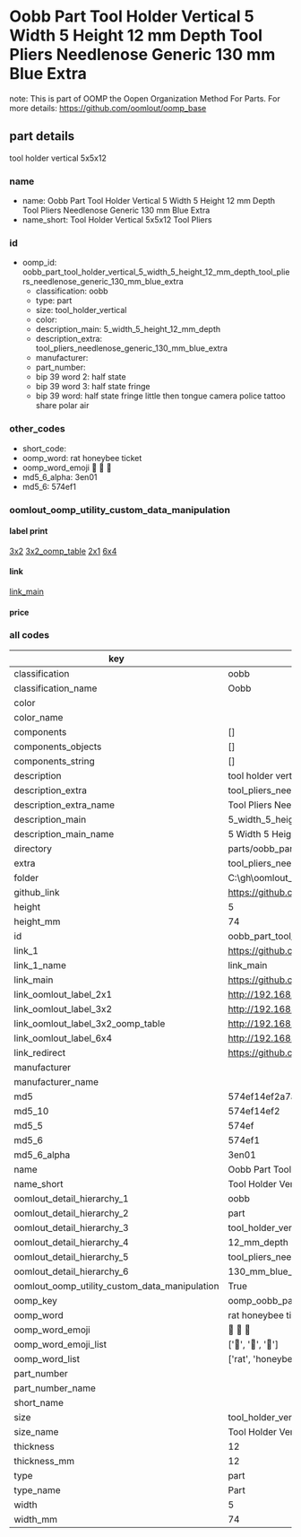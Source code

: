 # Oobb Part Tool Holder Vertical 5 Width 5 Height 12 mm Depth Tool Pliers Needlenose Generic 130 mm Blue Extra  

note: This is part of OOMP the Oopen Organization Method For Parts. For more details: https://github.com/oomlout/oomp_base

##  part details
  



tool holder vertical 5x5x12



### name
* name: Oobb Part Tool Holder Vertical 5 Width 5 Height 12 mm Depth Tool Pliers Needlenose Generic 130 mm Blue Extra
* name_short: Tool Holder Vertical 5x5x12 Tool Pliers
### id
* oomp_id: oobb_part_tool_holder_vertical_5_width_5_height_12_mm_depth_tool_pliers_needlenose_generic_130_mm_blue_extra
  * classification: oobb
  * type: part
  * size: tool_holder_vertical
  * color: 
  * description_main: 5_width_5_height_12_mm_depth
  * description_extra: tool_pliers_needlenose_generic_130_mm_blue_extra
  * manufacturer: 
  * part_number: 
  * bip 39 word 2: half state
  * bip 39 word 3: half state fringe
  * bip 39 word: half state fringe little then tongue camera police tattoo share polar air

### other_codes
* short_code: 
* oomp_word: rat honeybee ticket
* oomp_word_emoji :rat: :honeybee: :ticket:
* md5_6_alpha: 3en01
* md5_6: 574ef1






### oomlout_oomp_utility_custom_data_manipulation
#### label print
[3x2](http://192.168.1.245:1112/?label=oomp%203en01)
[3x2_oomp_table](http://192.168.1.108:1112/?label=oomp%203en01)
[2x1](http://192.168.1.242:1112/?label=oomp%203en01)
[6x4](http://192.168.1.55:1112/?label=oomp%203en01)    

#### link

[link_main](https://github.com/oomlout/oomlout_oobb_version_4_generated_parts/tree/main/navigation_oomp/oobb/part/tool_holder_vertical/5_width_5_height_12_mm_depth/tool_pliers_needlenose_generic_130_mm_blue_extra/part)                              

#### price







### all codes 
| key | value |  
| --- | --- |  
| classification | oobb |  
| classification_name | Oobb |  
| color |  |  
| color_name |  |  
| components | [] |  
| components_objects | [] |  
| components_string | [] |  
| description | tool holder vertical 5x5x12 |  
| description_extra | tool_pliers_needlenose_generic_130_mm_blue_extra |  
| description_extra_name | Tool Pliers Needlenose Generic 130 mm Blue Extra |  
| description_main | 5_width_5_height_12_mm_depth |  
| description_main_name | 5 Width 5 Height 12 mm Depth |  
| directory | parts/oobb_part_tool_holder_vertical_5_width_5_height_12_mm_depth_tool_pliers_needlenose_generic_130_mm_blue_extra |  
| extra | tool_pliers_needlenose_generic_130_mm_blue |  
| folder | C:\gh\oomlout_oobb_version_4_generated_parts\parts\oobb_part_tool_holder_vertical_5_width_5_height_12_mm_depth_tool_pliers_needlenose_generic_130_mm_blue_extra |  
| github_link | https://github.com/oomlout/oomlout_oomp_part_src/tree/main/parts/oobb_part_tool_holder_vertical_5_width_5_height_12_mm_depth_tool_pliers_needlenose_generic_130_mm_blue_extra |  
| height | 5 |  
| height_mm | 74 |  
| id | oobb_part_tool_holder_vertical_5_width_5_height_12_mm_depth_tool_pliers_needlenose_generic_130_mm_blue_extra |  
| link_1 | https://github.com/oomlout/oomlout_oobb_version_4_generated_parts/tree/main/navigation_oomp/oobb/part/tool_holder_vertical/5_width_5_height_12_mm_depth/tool_pliers_needlenose_generic_130_mm_blue_extra/part |  
| link_1_name | link_main |  
| link_main | https://github.com/oomlout/oomlout_oobb_version_4_generated_parts/tree/main/navigation_oomp/oobb/part/tool_holder_vertical/5_width_5_height_12_mm_depth/tool_pliers_needlenose_generic_130_mm_blue_extra/part |  
| link_oomlout_label_2x1 | http://192.168.1.242:1112/?label=oomp%203en01 |  
| link_oomlout_label_3x2 | http://192.168.1.245:1112/?label=oomp%203en01 |  
| link_oomlout_label_3x2_oomp_table | http://192.168.1.108:1112/?label=oomp%203en01 |  
| link_oomlout_label_6x4 | http://192.168.1.55:1112/?label=oomp%203en01 |  
| link_redirect | https://github.com/oomlout/oomlout_oobb_version_4_generated_parts/tree/main/parts/oobb_tool_holder_vertical_05_05_12_ex_tool_pliers_needlenose_generic_130_mm_blue |  
| manufacturer |  |  
| manufacturer_name |  |  
| md5 | 574ef14ef2a7a41791f01828ba353343 |  
| md5_10 | 574ef14ef2 |  
| md5_5 | 574ef |  
| md5_6 | 574ef1 |  
| md5_6_alpha | 3en01 |  
| name | Oobb Part Tool Holder Vertical 5 Width 5 Height 12 mm Depth Tool Pliers Needlenose Generic 130 mm Blue Extra |  
| name_short | Tool Holder Vertical 5x5x12 Tool Pliers |  
| oomlout_detail_hierarchy_1 | oobb |  
| oomlout_detail_hierarchy_2 | part |  
| oomlout_detail_hierarchy_3 | tool_holder_vertical |  
| oomlout_detail_hierarchy_4 | 12_mm_depth |  
| oomlout_detail_hierarchy_5 | tool_pliers_needlenose_generic |  
| oomlout_detail_hierarchy_6 | 130_mm_blue_extra |  
| oomlout_oomp_utility_custom_data_manipulation | True |  
| oomp_key | oomp_oobb_part_tool_holder_vertical_5_width_5_height_12_mm_depth_tool_pliers_needlenose_generic_130_mm_blue_extra |  
| oomp_word | rat honeybee ticket |  
| oomp_word_emoji | :rat: :honeybee: :ticket: |  
| oomp_word_emoji_list | [':rat:', ':honeybee:', ':ticket:'] |  
| oomp_word_list | ['rat', 'honeybee', 'ticket'] |  
| part_number |  |  
| part_number_name |  |  
| short_name |  |  
| size | tool_holder_vertical |  
| size_name | Tool Holder Vertical |  
| thickness | 12 |  
| thickness_mm | 12 |  
| type | part |  
| type_name | Part |  
| width | 5 |  
| width_mm | 74 |  
